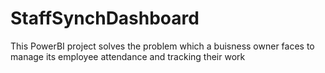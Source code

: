 # StaffSynchDashboard
This PowerBI project solves the problem which a buisness owner faces to manage its employee attendance and tracking their work  
